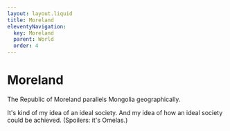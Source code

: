 ```yaml
---
layout: layout.liquid
title: Moreland
eleventyNavigation:
  key: Moreland
  parent: World
  order: 4
---
```


# Moreland

The Republic of Moreland parallels Mongolia geographically.

It's kind of my idea of an ideal society. And my idea of how an ideal society could be achieved. (Spoilers: it's Omelas.)